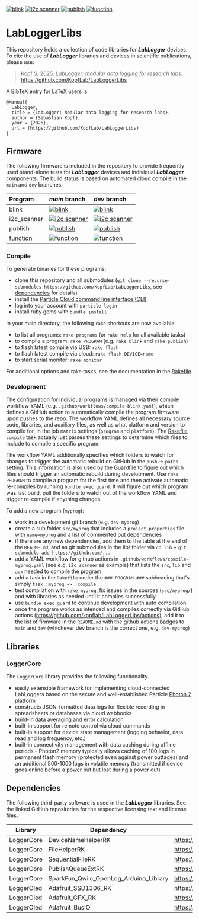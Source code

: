 [![blink](https://github.com/KopfLab/LabLoggerLibs/actions/workflows/compile-blink.yaml/badge.svg?branch=main)](https://github.com/KopfLab/LabLoggerLibs/actions/workflows/compile-blink.yaml)
[![i2c scanner](https://github.com/KopfLab/LabLoggerLibs/actions/workflows/compile-i2c_scanner.yaml/badge.svg?branch=main)](https://github.com/KopfLab/LabLoggerLibs/actions/workflows/compile-i2c_scanner.yaml)
[![publish](https://github.com/KopfLab/LabLoggerLibs/actions/workflows/compile-publish.yaml/badge.svg?branch=main)](https://github.com/KopfLab/LabLoggerLibs/actions/workflows/compile-publish.yaml)
[![function](https://github.com/KopfLab/LabLoggerLibs/actions/workflows/compile-function.yaml/badge.svg?branch=main)](https://github.com/KopfLab/LabLoggerLibs/actions/workflows/compile-function.yaml)

# LabLoggerLibs

This repository holds a collection of code libraries for ***LabLogger*** devices. To cite the use of ***LabLogger*** libraries and devices in scientific publications, please use:

> Kopf S, 2025. _LabLogger: modular data logging for research labs_. <span>https://github.com/KopfLab/LabLoggerLibs<span>

A BibTeX entry for LaTeX users is

```
@Manual{
  LabLogger,
  title = {LabLogger: modular data logging for research labs},
  author = {Sebastian Kopf},
  year = {2025},
  url = {https://github.com/KopfLab/LabLoggerLibs}
}
```

## Firmware

The following firmware is included in the repository to provide frequently used stand-alone tests for ***LabLogger*** devices and individual ***LabLogger*** components. The build status is based on automated cloud compile in the `main` and `dev` branches.

| Program  | *main* branch | *dev* branch  |
| :------- | :--- | :--- |
| blink    | [![blink](https://github.com/KopfLab/LabLoggerLibs/actions/workflows/compile-blink.yaml/badge.svg?branch=main)](https://github.com/KopfLab/LabLoggerLibs/actions/workflows/compile-blink.yaml) | [![blink](https://github.com/KopfLab/LabLoggerLibs/actions/workflows/compile-blink.yaml/badge.svg?branch=dev)](https://github.com/KopfLab/LabLoggerLibs/actions/workflows/compile-blink.yaml) |
| i2c_scanner    | [![i2c scanner](https://github.com/KopfLab/LabLoggerLibs/actions/workflows/compile-i2c_scanner.yaml/badge.svg?branch=main)](https://github.com/KopfLab/LabLoggerLibs/actions/workflows/compile-i2c_scanner.yaml) | [![i2c scanner](https://github.com/KopfLab/LabLoggerLibs/actions/workflows/compile-i2c_scanner.yaml/badge.svg?branch=dev)](https://github.com/KopfLab/LabLoggerLibs/actions/workflows/compile-i2c_scanner.yaml) |
| publish  | [![publish](https://github.com/KopfLab/LabLoggerLibs/actions/workflows/compile-publish.yaml/badge.svg?branch=main)](https://github.com/KopfLab/LabLoggerLibs/actions/workflows/compile-publish.yaml) | [![publish](https://github.com/KopfLab/LabLoggerLibs/actions/workflows/compile-publish.yaml/badge.svg?branch=dev)](https://github.com/KopfLab/LabLoggerLibs/actions/workflows/compile-publish.yaml) |
| function  | [![function](https://github.com/KopfLab/LabLoggerLibs/actions/workflows/compile-function.yaml/badge.svg?branch=main)](https://github.com/KopfLab/LabLoggerLibs/actions/workflows/compile-function.yaml) | [![function](https://github.com/KopfLab/LabLoggerLibs/actions/workflows/compile-function.yaml/badge.svg?branch=dev)](https://github.com/KopfLab/LabLoggerLibs/actions/workflows/compile-function.yaml) |

### Compile

To generate binaries for these programs:

 - clone this repository and all submodules (`git clone --recurse-submodules https://github.com/KopfLab/LabLoggerLibs`, see [dependencies](#dependencies) for details)
 - install the [Particle Cloud command line interface (CLI)](https://github.com/spark/particle-cli)
 - log into your account with `particle login`
 - install ruby gems with `bundle install`
 
In your main directory, the following `rake` shortcuts are now available:

- to list all programs: `rake programs` (or `rake help` for all available tasks)
- to compile a program: `rake PROGRAM` (e.g. `rake blink` and `rake publish`)
- to flash latest compile via USB: `rake flash`
- to flash latest compile via cloud: `rake flash DEVICE=name`
- to start serial monitor: `rake monitor`

For additional options and rake tasks, see the documentation in the [Rakefile](Rakefile).

### Development

The configuration for individual programs is managed via their compile workflow YAML (e.g. `.github/workflows/compile-blink.yaml`), which defines a GitHub action to automatically compile the program firmware upon pushes to the repo. The workflow YAML defines all necessary source code, libraries, and auxiliary files, as well as what platform and version to compile for, in the job `matrix` settings (`program` and `platform`). The [Rakefile](Rakefile) `compile` task actually just parses these settings to determine which files to include to compile a specific program. 

The workflow YAML additionally specifies which folders to watch for changes to trigger the automatic rebuild on GitHub in the `push` -> `paths` setting. This information is also used by the [Guardfile](Guardfile) to figure out which files should trigger an automatic rebuild during development. Use `rake PROGRAM` to compile a program for the first time and then activate automatic re-compiles by running `bundle exec guard`. It will figure out which program was last build, pull the folders to watch out of the workflow YAML and trigger re-compile if anything changes. 

To add a new program (`myprog`):

 - work in a development git branch (e.g. `dev-myprog`)
 - create a sub folder `src/myprog` that includes a `project.properties` file with `name=myprog` and a list of commented out dependencies
 - if there are any new dependencies, add them to the table at the end of the `README.md`, and as git submodules in the lib/ folder via `cd lib` + `git submodule add https://github.com/...`
 - add a YAML workflow for github actions in `.github/workflows/compile-myprog.yaml` (see e.g. `i2c_scanner` as example) that lists the `src`, `lib` and `aux` needed to compile the program
 - add a task in the `Rakefile` under the `### PROGRAM ###` subheading that's simply `task :myprog => :compile`
 - test compilation with `rake myprog`, fix issues in the sources (`src/myprog/`) and with libraries as needed until it compiles successfully
 - use `bundle exec guard` to continue development with auto compilation
 - once the program works as intended and compiles correctly via GitHub actions (https://github.com/kopflab/LabLoggerLibs/actions), add it to the list of firmware in the `README.md` with the github actions badges to `main` and `dev` (whichever dev branch is the correct one, e.g. `dev-myprog`)

## Libraries

### LoggerCore

The `LoggerCore` library provides the following functionality.

- easily extensible framework for implementing cloud-connected LabLoggers based on the secure and well-established Particle [Photon 2](https://docs.particle.io/reference/datasheets/wi-fi/photon-2-datasheet/) platform
- constructs JSON-formatted data logs for flexible recording in spreadsheets or databases via cloud webhooks
- build-in data averaging and error calculation
- built-in support for remote control via cloud commands
- built-in support for device state management (logging behavior, data read and log frequency, etc.)
- built-in connectivity management with data caching during offline periods - Photon2 memory typically allows caching of 100 logs in permanent flash memory (protected even against power outtages) and an additional 500-1000 logs in volatile memory (transmitted if device goes online before a power out but lost during a power out)

## Dependencies

The following third-party software is used in the ***LabLogger*** libraries. See the linked GitHub repositories for the respective licensing text and license files.

| **Library** | **Dependency**                         | **Website**                                                        | **License** |
|-------------|----------------------------------------|--------------------------------------------------------------------|-------------|
| LoggerCore  | DeviceNameHelperRK                     | https://github.com/rickkas7/DeviceNameHelperRK                     | MIT         |
| LoggerCore  | FileHelperRK                           | https://github.com/rickkas7/FileHelperRK                           | MIT         |
| LoggerCore  | SequentialFileRK                       | https://github.com/rickkas7/SequentialFileRK                       | MIT         |
| LoggerCore  | PublishQueueExtRK                      | https://github.com/rickkas7/PublishQueueExtRK                      | MIT         |
| LoggerCore  | SparkFun_Qwiic_OpenLog_Arduino_Library | https://github.com/sparkfun/SparkFun_Qwiic_OpenLog_Arduino_Library | MIT         |
| LoggerOled  | Adafruit_SSD1306_RK                    | https://github.com/rickkas7/Adafruit_SSD1306_RK                    | BSD         |
| LoggerOled  | Adafruit_GFX_RK                        | https://github.com/rickkas7/Adafruit_GFX_RK                        | BSD         |
| LoggerOled  | Adafruit_BusIO                         | https://github.com/rickkas7/Adafruit_BusIO_RK                      | MIT         |


